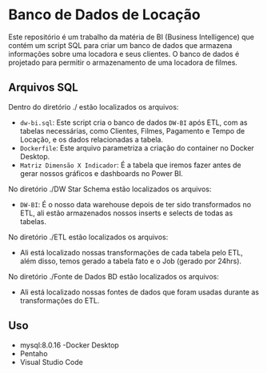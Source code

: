 # Banco de Dados de Locação

Este repositório é um trabalho da matéria de BI (Business Intelligence) que contém um script SQL para criar um banco de dados que armazena informações sobre uma locadora e seus clientes. O banco de dados é projetado para permitir o armazenamento de uma locadora de filmes.

## Arquivos SQL
Dentro do diretório ./ estão localizados os arquivos:

- `dw-bi.sql`: Este script cria o banco de dados `DW-BI` após ETL, com as tabelas necessárias, como Clientes, Filmes, Pagamento e Tempo de Locação, e os dados relacionadas a tabela.
- `Dockerfile`: Este arquivo parametriza a criação do container no Docker Desktop.
- `Matriz Dimensão X Indicador`: É a tabela que iremos fazer antes de gerar nossos gráficos e dashboards no Power BI.

No diretório ./DW Star Schema estão localizados os arquivos:
- `DW-BI`: É o nosso data warehouse depois de ter sido transformados no ETL, ali estão armazenados nossos inserts e selects de todas as tabelas.

No diretório ./ETL estão localizados os arquivos:
- Ali está localizado nossas transformações de cada tabela pelo ETL, além disso, temos gerado a tabela fato e o Job (gerado por 24hrs).

No diretório ./Fonte de Dados BD estão localizados os arquivos:
- Ali está localizado nossas fontes de dados que foram usadas durante as transformações do ETL.

## Uso

- mysql:8.0.16
-Docker Desktop
- Pentaho
- Visual Studio Code
